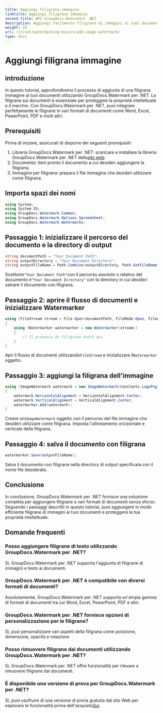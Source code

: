 ```yaml
---
title: Aggiungi filigrana immagine
linktitle: Aggiungi filigrana immagine
second_title: API GroupDocs.Watermark .NET
description: Aggiungi facilmente filigrane di immagini ai tuoi documenti utilizzando GroupDocs.Watermark per .NET. Proteggi la tua proprietà intellettuale con facilità.
weight: 10
url: /it/net/watermarking-basics/add-image-watermark/
type: docs
---
```

# Aggiungi filigrana immagine

## introduzione
In questo tutorial, approfondiremo il processo di aggiunta di una filigrana immagine ai tuoi documenti utilizzando GroupDocs.Watermark per .NET. La filigrana sui documenti è essenziale per proteggere la proprietà intellettuale e il marchio. Con GroupDocs.Watermark per .NET, puoi integrare perfettamente le filigrane in vari formati di documenti come Word, Excel, PowerPoint, PDF e molti altri.
## Prerequisiti
Prima di iniziare, assicurati di disporre dei seguenti prerequisiti:
1.  Libreria GroupDocs.Watermark per .NET: scaricare e installare la libreria GroupDocs.Watermark per .NET dalla[sito web](https://releases.groupdocs.com/Watermark/net/).
2. Documento: tieni pronto il documento a cui desideri aggiungere la filigrana.
3. Immagine per filigrana: prepara il file immagine che desideri utilizzare come filigrana.

## Importa spazi dei nomi
```csharp
using System;
using System.IO;
using GroupDocs.Watermark.Common;
using GroupDocs.Watermark.Options.Spreadsheet;
using GroupDocs.Watermark.Watermarks;
```
## Passaggio 1: inizializzare il percorso del documento e la directory di output
```csharp
string documentPath = "Your Document Path";
string outputDirectory = "Your Document Directory";
string outputFileName = Path.Combine(outputDirectory, Path.GetFileName(documentPath));
```
 Sostituire`"Your Document Path"`con il percorso assoluto o relativo del documento e`"Your Document Directory"` con la directory in cui desideri salvare il documento con filigrana.
## Passaggio 2: aprire il flusso di documenti e inizializzare Watermarker
```csharp
using (FileStream stream = File.Open(documentPath, FileMode.Open, FileAccess.ReadWrite))
{
    using (Watermarker watermarker = new Watermarker(stream))
    {
        // Il processo di filigrana andrà qui
    }
}
```
 Apri il flusso di documenti utilizzando`FileStream` e inizializzare il`Watermarker` oggetto.
## Passaggio 3: aggiungi la filigrana dell'immagine
```csharp
using (ImageWatermark watermark = new ImageWatermark(Constants.LogoPng))
{
    watermark.HorizontalAlignment = HorizontalAlignment.Center;
    watermark.VerticalAlignment = VerticalAlignment.Center;
    watermarker.Add(watermark);
}
```
 Creare un`ImageWatermark` oggetto con il percorso del file immagine che desideri utilizzare come filigrana. Imposta l'allineamento orizzontale e verticale della filigrana.
## Passaggio 4: salva il documento con filigrana
```csharp
watermarker.Save(outputFileName);
```
Salva il documento con filigrana nella directory di output specificata con il nome file desiderato.

## Conclusione
In conclusione, GroupDocs.Watermark per .NET fornisce una soluzione completa per aggiungere filigrane a vari formati di documenti senza sforzo. Seguendo i passaggi descritti in questo tutorial, puoi aggiungere in modo efficiente filigrane di immagini ai tuoi documenti e proteggere la tua proprietà intellettuale.
## Domande frequenti
### Posso aggiungere filigrane di testo utilizzando GroupDocs.Watermark per .NET?
Sì, GroupDocs.Watermark per .NET supporta l'aggiunta di filigrane di immagini e testo ai documenti.
### GroupDocs.Watermark per .NET è compatibile con diversi formati di documenti?
Assolutamente, GroupDocs.Watermark per .NET supporta un'ampia gamma di formati di documenti tra cui Word, Excel, PowerPoint, PDF e altri.
### GroupDocs.Watermark per .NET fornisce opzioni di personalizzazione per le filigrane?
Sì, puoi personalizzare vari aspetti della filigrana come posizione, dimensione, opacità e rotazione.
### Posso rimuovere filigrane dai documenti utilizzando GroupDocs.Watermark per .NET?
Sì, GroupDocs.Watermark per .NET offre funzionalità per rilevare e rimuovere filigrane dai documenti.
### È disponibile una versione di prova per GroupDocs.Watermark per .NET?
 Sì, puoi usufruire di una versione di prova gratuita dal sito Web per esplorare le funzionalità prima dell'acquisto[Qui](https://releases.groupdocs.com/).